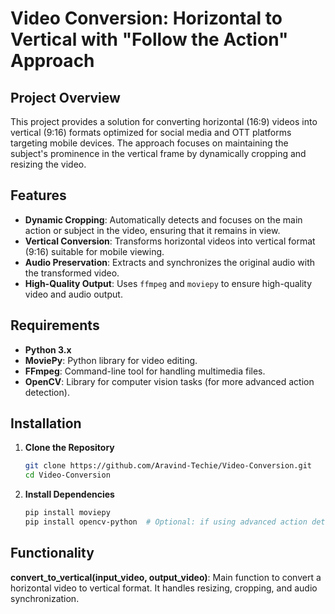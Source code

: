 # Video Conversion: Horizontal to Vertical with "Follow the Action" Approach

## Project Overview
This project provides a solution for converting horizontal (16:9) videos into vertical (9:16) formats optimized for social media and OTT platforms targeting mobile devices. The approach focuses on maintaining the subject's prominence in the vertical frame by dynamically cropping and resizing the video.

## Features
- **Dynamic Cropping**: Automatically detects and focuses on the main action or subject in the video, ensuring that it remains in view.
- **Vertical Conversion**: Transforms horizontal videos into vertical format (9:16) suitable for mobile viewing.
- **Audio Preservation**: Extracts and synchronizes the original audio with the transformed video.
- **High-Quality Output**: Uses `ffmpeg` and `moviepy` to ensure high-quality video and audio output.

## Requirements
- **Python 3.x**
- **MoviePy**: Python library for video editing.
- **FFmpeg**: Command-line tool for handling multimedia files.
- **OpenCV**: Library for computer vision tasks (for more advanced action detection).

## Installation
1. **Clone the Repository**
   ```bash
   git clone https://github.com/Aravind-Techie/Video-Conversion.git
   cd Video-Conversion

2. **Install Dependencies**
   ```bash
   pip install moviepy
   pip install opencv-python  # Optional: if using advanced action detection

## Functionality
**convert_to_vertical(input_video, output_video)**: Main function to convert a horizontal video to vertical format. It handles resizing, cropping, and audio synchronization.
